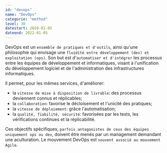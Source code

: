 ```yaml
---
id: "devops"
name: "DevOps"
categorie: "method"
level: 30
datestart: 2020-01-05
dateend: 2022-01-05
---
```


DevOps est un `ensemble de pratiques et d'outils`, ainsi qu'une philosophie qui envisage une `fluidité entre développement (dev) et exploitation (ops)`. Son but est d'`automatiser et d'intégrer` les processus entre les équipes de développement et informatiques, visant à l'unification du développement logiciel et de l'administration des infrastructures informatiques.

Il permet, pour les mêmes services, d'améliorer:
- la `vitesse de mise à disposition de livrable`: des processus deviennent connus et réplicables;
- la `collaboration`: favorise le décloisement et l'unicité des pratiques;
- la `vitesse de déploiement`: grâce l'automatisation;
- la `qualité, fiabilité, sécurité`: favorisées par les tests, les vérifications continues et la réplicabilité.

Ces objectifs spécifiques, `parfois antagonistes de ceux des équipes uniquement ops ou dev`, doivent être menés par un management demandant une aculturation. Le mouvement DevOps est `souvent associé au mouvement Agile`.
